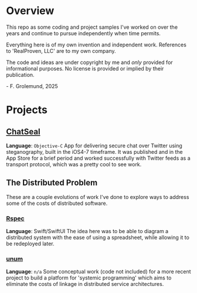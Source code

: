 # Overview
This repo as some coding and project samples I've worked on over the years and 
continue to pursue independently when time permits.  

Everything here is of my own invention and independent work.  References to
'RealProven, LLC' are to my own company.

The code and ideas are under copyright by me and _only_ provided for 
informational purposes.  No license is provided or implied by their publication.

\- F. Grolemund, 2025


# Projects

## [ChatSeal](./ChatSeal)
**Language**: `Objective-C`
App for delivering secure chat over Twitter using steganography, built in the 
iOS4-7 timeframe.  It was published and in the App Store for a brief period and
worked successfully with Twitter feeds as a transport protocol, which was a
pretty cool to see work.


## The Distributed Problem
These are a couple evolutions of work I've done to explore ways to address some
of the costs of distributed software.

### [Rspec](./Rspec)
**Language**: Swift/SwiftUI
The idea here was to be able to diagram a distributed system with the ease of
using a spreadsheet, while allowing it to be redeployed later.  

### [unum](./unum)
**Language**: `n/a`
Some conceptual work (code not included) for a more recent project to build a
platform for 'systemic programming' which aims to eliminate the costs of linkage
in distributed service architectures.

